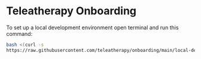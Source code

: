 # Teleatherapy Onboarding

To set up a local development environment open terminal and run this command:

```bash
bash <(curl -s 
https://raw.githubusercontent.com/teleatherapy/onboarding/main/local-dev-setup.sh)
```
